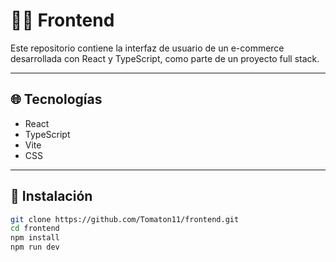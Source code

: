 # 🧑‍💻 Frontend 

Este repositorio contiene la interfaz de usuario de un e-commerce desarrollada con React y TypeScript, como parte de un proyecto full stack.

---

## 🌐 Tecnologías

- React
- TypeScript
- Vite
- CSS

---

## 🚀 Instalación

```bash
git clone https://github.com/Tomaton11/frontend.git
cd frontend
npm install
npm run dev
